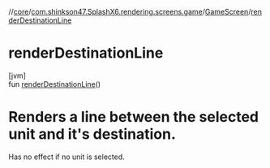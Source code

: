 //[core](../../../index.md)/[com.shinkson47.SplashX6.rendering.screens.game](../index.md)/[GameScreen](index.md)/[renderDestinationLine](render-destination-line.md)

# renderDestinationLine

[jvm]\
fun [renderDestinationLine](render-destination-line.md)()

# Renders a line between the selected unit and it's destination.

Has no effect if no unit is selected.
